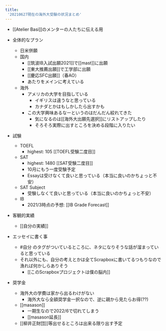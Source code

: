 ```yaml
---
title:
 '20210627現在の海外大受験の状況まとめ'
---
```


- [[Atelier Basi]]のメンターの人たちに伝える用

- 全体的なプラン
    - 日米併願
    - 国内
        - [[筑波IB入試出願2021]]で[[mast]]に出願
        - [[東大推薦出願]]で工学部に出願
        - [[慶応SFC出願]]（春AO）
        - あたりをメインに考えている
    - 海外
        - アメリカの大学を目指している
            - イギリスは違うなと思っている
            - カナダとかはもしかしたら出すかも
        - この大学興味あるなーというのはだんだん絞れてきた
            - 気になるのは[[海外大出願先選択]]にリストアップしたり
            - そろそろ実際に出すところを決める段階に入りたい

- 試験
    - TOEFL
        - highest: 105 [[TOEFL受験二度目]]
    - SAT
        - highest: 1480 [[SAT受験二度目]]
        - 10月にもう一度受験予定
        - Essayは受けなくて良いと思っている（本当に良いのかちょっと不安）
    - SAT Subject
        - 受験しなくて良いと思っている（本当に良いのかちょっと不安）
    - IB
        - 2021/3時点の予想: [[IB Grade Forecast]]

- 客観的実績
    - [[自分の実績]]

- エッセイに書く事
    - #自分 のタグがついているところに、ネタになりそうな話が溜まっていると思っている
    - それ以外にも、自分の考えとかは全てScrapboxに書いてるつもりなので漁れば何かしらありそう
        - [[このScrapboxプロジェクトは僕の脳内]]

- 奨学金
    - 海外大の学費は家から出るわけがない
        - 海外大なら全額奨学金一択なので、逆に親から見たらお得(??)
    - [[masason]]
        - 一期生なので2022/6で切れてしまう
        - [[masason延長]]
    - [[柳井正財団]]等出せるところは出来る限り出す予定

